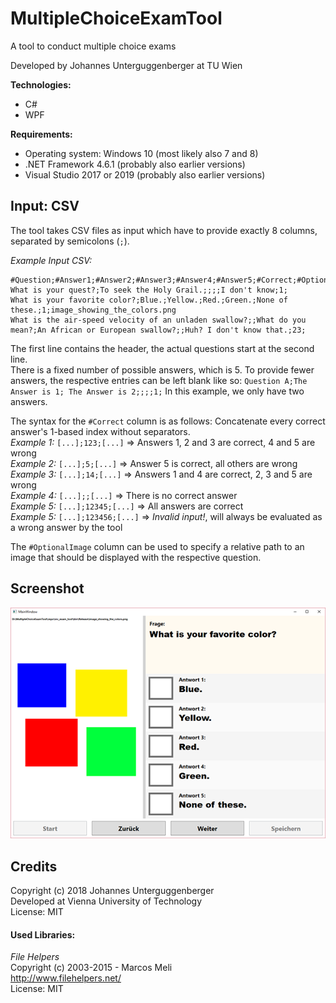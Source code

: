 # MultipleChoiceExamTool
A tool to conduct multiple choice exams

Developed by Johannes Unterguggenberger at TU Wien   

**Technologies:**
* C# 
* WPF

**Requirements:**    
* Operating system: Windows 10 (most likely also 7 and 8)     
* .NET Framework 4.6.1 (probably also earlier versions)       
* Visual Studio 2017 or 2019 (probably also earlier versions)

## Input: CSV

The tool takes CSV files as input which have to provide exactly 8 columns, separated by semicolons (`;`).

*Example Input CSV:*
```
#Question;#Answer1;#Answer2;#Answer3;#Answer4;#Answer5;#Correct;#OptionalImage
What is your quest?;To seek the Holy Grail.;;;;I don't know;1;
What is your favorite color?;Blue.;Yellow.;Red.;Green.;None of these.;1;image_showing_the_colors.png
What is the air-speed velocity of an unladen swallow?;;What do you mean?;An African or European swallow?;;Huh? I don't know that.;23;
```
  
The first line contains the header, the actual questions start at the second line.       
There is a fixed number of possible answers, which is 5. To provide fewer answers, the respective entries can be left blank like so: `Question A;The Answer is 1; The Answer is 2;;;;1;` In this example, we only have two answers.

The syntax for the `#Correct` column is as follows: Concatenate every correct answer's 1-based index without separators.    
*Example 1:* `[...];123;[...]` => Answers 1, 2 and 3 are correct, 4 and 5 are wrong         
*Example 2:* `[...];5;[...]` => Answer 5 is correct, all others are wrong        
*Example 3:* `[...];14;[...]` => Answers 1 and 4 are correct, 2, 3 and 5 are wrong         
*Example 4:* `[...];;[...]` => There is no correct answer        
*Example 5:* `[...];12345;[...]` => All answers are correct        
*Example 5:* `[...];123456;[...]` => *Invalid input!*, will always be evaluated as a wrong answer by the tool      

The `#OptionalImage` column can be used to specify a relative path to an image that should be displayed with the respective question.

## Screenshot

![Alt text](/screenshot.png "MultiplChoiceExamTool Screenshot")

## Credits

Copyright (c) 2018 Johannes Unterguggenberger       
Developed at Vienna University of Technology         
License: MIT

#### Used Libraries:

*File Helpers*     
Copyright (c) 2003-2015 - Marcos Meli        
http://www.filehelpers.net/      
License: MIT
